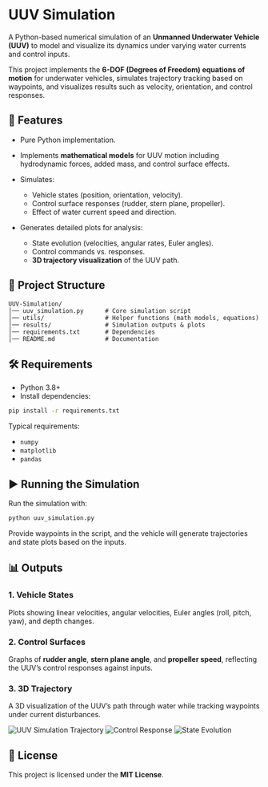 # UUV Simulation

A Python-based numerical simulation of an **Unmanned Underwater Vehicle (UUV)** to model and visualize its dynamics under varying water currents and control inputs.

This project implements the **6-DOF (Degrees of Freedom) equations of motion** for underwater vehicles, simulates trajectory tracking based on waypoints, and visualizes results such as velocity, orientation, and control responses.

## 🚀 Features

* Pure Python implementation.
* Implements **mathematical models** for UUV motion including hydrodynamic forces, added mass, and control surface effects.
  
* Simulates:
  * Vehicle states (position, orientation, velocity).
  * Control surface responses (rudder, stern plane, propeller).
  * Effect of water current speed and direction.
    
* Generates detailed plots for analysis:
  * State evolution (velocities, angular rates, Euler angles).
  * Control commands vs. responses.
  * **3D trajectory visualization** of the UUV path.

## 📂 Project Structure

```
UUV-Simulation/
│── uuv_simulation.py      # Core simulation script
│── utils/                 # Helper functions (math models, equations)
│── results/               # Simulation outputs & plots
│── requirements.txt       # Dependencies
│── README.md              # Documentation
```

## 🛠️ Requirements

* Python 3.8+
* Install dependencies:

```bash
pip install -r requirements.txt
```

Typical requirements:

* `numpy`
* `matplotlib`
* `pandas`

## ▶️ Running the Simulation

Run the simulation with:

```bash
python uuv_simulation.py
```

Provide waypoints in the script, and the vehicle will generate trajectories and state plots based on the inputs.

## 📊 Outputs

### 1. Vehicle States
Plots showing linear velocities, angular velocities, Euler angles (roll, pitch, yaw), and depth changes.

### 2. Control Surfaces
Graphs of **rudder angle**, **stern plane angle**, and **propeller speed**, reflecting the UUV’s control responses against inputs.

### 3. 3D Trajectory
A 3D visualization of the UUV’s path through water while tracking waypoints under current disturbances.

![UUV Simulation Trajectory](results/uuv_simulation_pic1.jpg)
![Control Response](results/uuv_simulation_pic2.jpg)
![State Evolution](results/uuv_simulation_pic3.jpg)

## 📜 License
This project is licensed under the **MIT License**.

